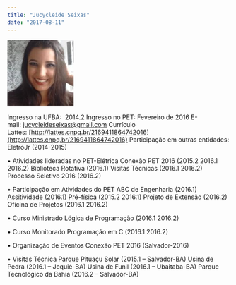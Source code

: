 ```yaml
---
title: "Jucycleide Seixas"
date: "2017-08-11"
---
```


![](images/JOYCE-150x150.jpg)

Ingresso na UFBA:  2014.2 Ingresso no PET: Fevereiro de 2016 E-mail: [jucycleideseixas@gmail.com](http://gmail.com/) Currículo Lattes: [http://lattes.cnpq.br/2169411864742016](http://lattes.cnpq.br/2169411864742016) Participação em outras entidades: EletroJr (2014-2015)

• Atividades lideradas no PET-Elétrica Conexão PET 2016 (2015.2 2016.1 2016.2) Biblioteca Rotativa (2016.1) Visitas Técnicas (2016.1 2016.2) Processo Seletivo 2016 (2016.2)

• Participação em Atividades do PET ABC de Engenharia (2016.1) Assitividade (2016.1) Pré-física (2015.2 2016.1) Projeto de Extensão (2016.2) Oficina de Projetos (2016.1 2016.2)

• Curso Ministrado Lógica de Programação (2016.1 2016.2)

• Curso Monitorado Programação em C (2016.1 2016.2)

• Organização de Eventos Conexão PET 2016 (Salvador-2016)

• Visitas Técnica Parque Pituaçu Solar (2015.1 – Salvador-BA) Usina de Pedra (2016.1 – Jequié-BA) Usina de Funil (2016.1 – Ubaitaba-BA) Parque Tecnológico da Bahia (2016.2 – Salvador-BA)
